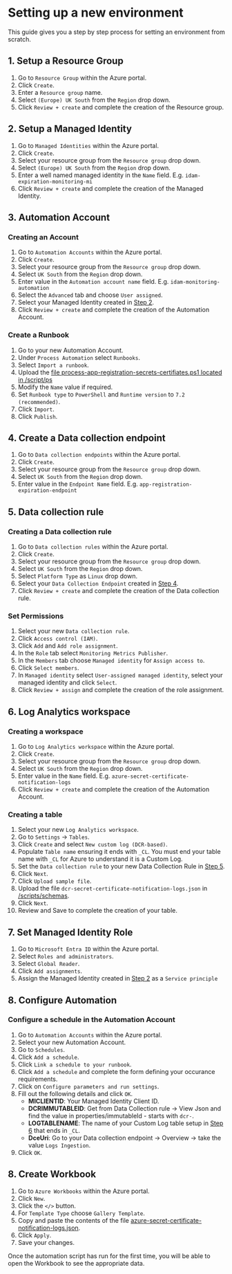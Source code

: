 # Setting up a new environment

This guide gives you a step by step process for setting an environment from scratch.

## 1. Setup a Resource Group

1. Go to `Resource Group` within the Azure portal.
2. Click `Create`.
3. Enter a `Resource group` name.
4. Select `(Europe) UK South` from the `Region` drop down.
5. Click `Review + create` and complete the creation of the Resource group.

## 2. Setup a Managed Identity

1. Go to `Managed Identities` within the Azure portal.
2. Click `Create`.
3. Select your resource group from the `Resource group` drop down.
4. Select `(Europe) UK South` from the `Region` drop down.
5. Enter a well named managed identity in the `Name` field. E.g. `idam-expiration-monitoring-mi`
6. Click `Review + create` and complete the creation of the Managed Identity.

## 3. Automation Account

### Creating an Account

1. Go to `Automation Accounts` within the Azure portal.
2. Click `Create`.
3. Select your resource group from the `Resource group` drop down.
4. Select `UK South` from the `Region` drop down.
5. Enter value in the `Automation account name` field. E.g. `idam-monitoring-automation`
6. Select the `Advanced` tab and choose `User assigned`.
7. Select your Managed Identity created in [Step 2](#2-setup-a-managed-identity).
8. Click `Review + create` and complete the creation of the Automation Account.

### Create a Runbook

1. Go to your new Automation Account.
2. Under `Process Automation` select `Runbooks`.
3. Select `Import a runbook`.
4. Upload the [file process-app-registration-secrets-certifiates.ps1 located in /script/ps](../../scripts/ps/process-app-registration-secrets-certifiates.ps1)
5. Modify the `Name` value if required.
6. Set `Runbook type` to `PowerShell` and `Runtime version` to `7.2 (recommended)`.
7. Click `Import`.
8. Click `Publish`.

## 4. Create a Data collection endpoint

1. Go to `Data collection endpoints` within the Azure portal.
2. Click `Create`.
3. Select your resource group from the `Resource group` drop down.
4. Select `UK South` from the `Region` drop down.
5. Enter value in the `Endpoint Name` field. E.g. `app-registration-expiration-endpoint`

## 5. Data collection rule

### Creating a Data collection rule

1. Go to `Data collection rules` within the Azure portal.
2. Click `Create`.
3. Select your resource group from the `Resource group` drop down.
4. Select `UK South` from the `Region` drop down.
4. Select `Platform Type` as `Linux` drop down.
5. Select your `Data Collection Endpoint` created in [Step 4](#4-create-a-data-collection-endpoint).
6. Click `Review + create` and complete the creation of the Data collection rule.

### Set Permissions

1. Select your new `Data collection rule`.
2. Click `Access control (IAM)`.
3. Click `Add` and `Add role assignment`.
4. In the `Role` tab select `Monitoring Metrics Publisher`.
5. In the `Members` tab choose `Managed identity` for `Assign access to`.
6. Click `Select members`.
7. In `Managed identity` select `User-assigned managed identity`, select your managed identity and click `Select`.
6. Click `Review + assign` and complete the creation of the role assignment.

## 6. Log Analytics workspace

### Creating a workspace

1. Go to `Log Analytics workspace` within the Azure portal.
2. Click `Create`.
3. Select your resource group from the `Resource group` drop down.
4. Select `UK South` from the `Region` drop down.
5. Enter value in the `Name` field. E.g. `azure-secret-certificate-notification-logs`
6. Click `Review + create` and complete the creation of the Automation Account.

### Creating a table

1. Select your new `Log Analytics workspace`.
2. Go to `Settings` -> `Tables`.
3. Click `Create` and select `New custom log (DCR-based)`.
4. Populate `Table name` ensuring it ends with `_CL`. You must end your table name with `_CL` for Azure to understand it is a Custom Log.
5. Set the `Data collection rule` to your new Data Collection Rule in [Step 5](#5-data-collection-rule).
6. Click `Next`.
7. Click `Upload sample file`.
8. Upload the file `dcr-secret-certificate-notification-logs.json` in [/scripts/schemas](../../scripts/schemas/).
9. Click `Next`.
10. Review and Save to complete the creation of your table.

## 7. Set Managed Identity Role

1. Go to `Microsoft Entra ID` within the Azure portal.
2. Select `Roles and administrators`.
3. Select `Global Reader`.
4. Click `Add assignments`.
5. Assign the Managed Identity created in [Step 2](#2-setup-a-managed-identity) as a `Service principle`

## 8. Configure Automation

### Configure a schedule in the Automation Account

1. Go to `Automation Accounts` within the Azure portal.
2. Select your new Automation Account.
3. Go to `Schedules`.
4. Click `Add a schedule`.
5. Click `Link a schedule to your runbook`.
6. Click `Add a schedule` and complete the form defining your occurance requirements.
7. Click on `Configure parameters and run settings`.
8. Fill out the following details and click `OK`.
    - **MICLIENTID**: Your Managed Identity Client ID.
    - **DCRIMMUTABLEID**: Get from Data Collection rule -> View Json and find the value in properties/immutableId - starts with `dcr-`.
    - **LOGTABLENAME**: The name of your Custom Log table setup in [Step 6](#6-log-analytics-workspace) that ends in `_CL`.
    - **DceUri**: Go to your Data collection endpoint -> Overview -> take the value `Logs Ingestion`.
9. Click `OK`.

## 8. Create Workbook

1. Go to `Azure Workbooks` within the Azure portal.
2. Click `New`.
3. Click the `</>` button.
4. For `Template Type` choose `Gallery Template`.
5. Copy and paste the contents of the file [azure-secret-certificate-notification-logs.json](../../scripts/workbooks/azure-secret-certificate-notification-logs.json).
6. Click `Apply`.
7. Save your changes.

Once the automation script has run for the first time, you will be able to open the Workbook to see the appropriate data.
